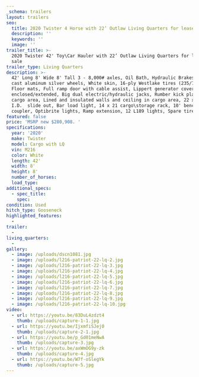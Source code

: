 ```yaml
---
_schema: trailers
layout: trailers
seo:
  title: 2020 Twister 4 Horse with 22’ Outlaw Living Quarters for lease or sale
  description: ''
  keywords: ''
  image: ''
trailer_title: >-
  2020 Twister 42' Toy\Car Hauler with 22’ Outlaw Living Quarters for lease or
  sale
trailer_type: Living Quarters
description: >-
  42' Long 8' Wide 8' Tall 3 - 8,000# axles, Oil Bath, Hydraulic Brakes 17.5"
  cast aluminum silver wheels, White skin, 16-ply Westlake tires (235/75R),
  Floor mats, Full ramp door with cable assist, Lippert generator cover
  enclosed/extended, Big dual electric/hydraulic jacks, Rumber kick plate in
  cargo area, Lined and insulated walls and ceiling in cargo area, 22 x 48 78"
  I.D.  slide out, Bar load light, 14 x 21 cargo\storage rack, 10' bench, Quick
  coupler, Optibrite lights, Ramp extension, 12 L189 lights, Spare tire
featured: false
price: 'MSRP new $280,908. '
specifications:
  year: '2020'
  make: Twister
  model: Cargo with LQ
  vin: M216
  color: White
  length: 42'
  width: 8'
  height: 8'
  number_of_horses:
  load_type:
additional_specs:
  - spec_title:
    spec:
condition: Used
hitch_type: Gooseneck
highlighted_features:
  -
trailer:
  -
living_quarters:
  -
gallery:
  - image: /uploads/dscn1081.jpg
  - image: /uploads/l216-patriot-22-lq-2.jpg
  - image: /uploads/l216-patriot-22-lq-3.jpg
  - image: /uploads/l216-patriot-22-lq-4.jpg
  - image: /uploads/l216-patriot-22-lq-5.jpg
  - image: /uploads/l216-patriot-22-lq-6.jpg
  - image: /uploads/l216-patriot-22-lq-7.jpg
  - image: /uploads/l216-patriot-22-lq-8.jpg
  - image: /uploads/l216-patriot-22-lq-9.jpg
  - image: /uploads/l216-patriot-22-lq-10.jpg
video:
  - url: https://youtu.be/83DuL4zdzt4
    thumb: /uploads/capture-1-1.jpg
  - url: https://youtu.be/IjxmfiSJej0
    thumb: /uploads/capture-2-1.jpg
  - url: https://youtu.be/p_Gd01meNwA
    thumb: /uploads/capture-3.jpg
  - url: https://youtu.be/axWmOG9y-zk
    thumb: /uploads/capture-4.jpg
  - url: https://youtu.be/W7f-oSlegYk
    thumb: /uploads/capture-5.jpg
---
```

